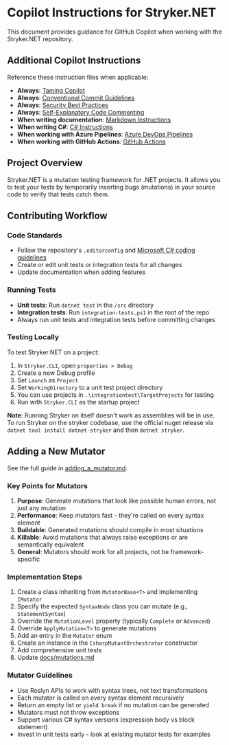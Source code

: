 # Copilot Instructions for Stryker.NET

This document provides guidance for GitHub Copilot when working with the Stryker.NET repository.

## Additional Copilot Instructions

Reference these instruction files when applicable:
- **Always**: [Taming Copilot](./instructions/taming-copilot.instructions.md)
- **Always**: [Conventional Commit Guidelines](./instructions/conventional-commit.instructions.md)
- **Always**: [Security Best Practices](./instructions/security-and-owasp.instructions.md)
- **Always**: [Self-Explanatory Code Commenting](./instructions/self-explanatory-code-commenting.instructions.md)
- **When writing documentation**: [Markdown Instructions](./instructions/markdown.instructions.md)
- **When writing C#**: [C# Instructions](./instructions/csharp.instructions.md)
- **When working with Azure Pipelines**: [Azure DevOps Pipelines](./instructions/azure-devops-pipelines.instructions.md)
- **When working with GitHub Actions**: [GitHub Actions](./instructions/github-actions-ci-cd-best-practices.instructions.md)

## Project Overview

Stryker.NET is a mutation testing framework for .NET projects. It allows you to test your tests by temporarily inserting bugs (mutations) in your source code to verify that tests catch them.

## Contributing Workflow

### Code Standards
- Follow the repository's `.editorconfig` and [Microsoft C# coding guidelines](https://docs.microsoft.com/en-us/dotnet/csharp/programming-guide/inside-a-program/coding-conventions)
- Create or edit unit tests or integration tests for all changes
- Update documentation when adding features

### Running Tests
- **Unit tests**: Run `dotnet test` in the `/src` directory
- **Integration tests**: Run `integration-tests.ps1` in the root of the repo
- Always run unit tests and integration tests before committing changes

### Testing Locally
To test Stryker.NET on a project:
1. In `Stryker.CLI`, open `properties > Debug`
2. Create a new Debug profile
3. Set `Launch` as `Project`
4. Set `WorkingDirectory` to a unit test project directory
5. You can use projects in `.\integrationtest\TargetProjects` for testing
6. Run with `Stryker.CLI` as the startup project

**Note**: Running Stryker on itself doesn't work as assemblies will be in use. To run Stryker on the stryker codebase, use the official nuget release via `dotnet tool install dotnet-stryker` and then `dotnet stryker`.

## Adding a New Mutator

See the full guide in [adding_a_mutator.md](../adding_a_mutator.md).

### Key Points for Mutators
1. **Purpose**: Generate mutations that look like possible human errors, not just any mutation
2. **Performance**: Keep mutators fast - they're called on every syntax element
3. **Buildable**: Generated mutations should compile in most situations
4. **Killable**: Avoid mutations that always raise exceptions or are semantically equivalent
5. **General**: Mutators should work for all projects, not be framework-specific

### Implementation Steps
1. Create a class inheriting from `MutatorBase<T>` and implementing `IMutator`
2. Specify the expected `SyntaxNode` class you can mutate (e.g., `StatementSyntax`)
3. Override the `MutationLevel` property (typically `Complete` or `Advanced`)
4. Override `ApplyMutation<T>` to generate mutations
5. Add an entry in the `Mutator` enum
6. Create an instance in the `CsharpMutantOrchestrator` constructor
7. Add comprehensive unit tests
8. Update [docs/mutations.md](../docs/mutations.md)

### Mutator Guidelines
- Use Roslyn APIs to work with syntax trees, not text transformations
- Each mutator is called on every syntax element recursively
- Return an empty list or `yield break` if no mutation can be generated
- Mutators must not throw exceptions
- Support various C# syntax versions (expression body vs block statement)
- Invest in unit tests early - look at existing mutator tests for examples
